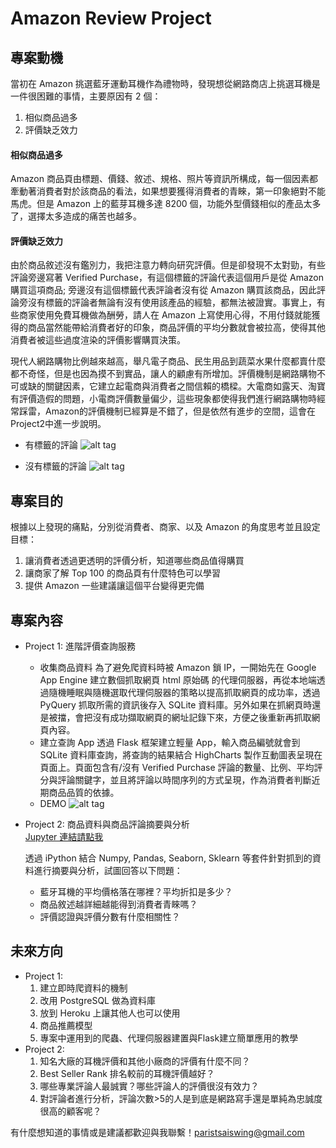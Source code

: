 # Amazon Review Project
## 專案動機
當初在 Amazon 挑選藍牙運動耳機作為禮物時，發現想從網路商店上挑選耳機是一件很困難的事情，主要原因有 2 個：

1. 相似商品過多
2. 評價缺乏效力


#### 相似商品過多
  Amazon 商品頁由標題、價錢、敘述、規格、照片等資訊所構成，每一個因素都牽動著消費者對於該商品的看法，如果想要獲得消費者的青睞，第一印象絕對不能馬虎。但是 Amazon 上的藍芽耳機多達 8200 個，功能外型價錢相似的產品太多了，選擇太多造成的痛苦也越多。
#### 評價缺乏效力
  由於商品敘述沒有鑑別力，我把注意力轉向研究評價。但是卻發現不太對勁，有些評論旁邊寫著 Verified Purchase，有這個標籤的評論代表這個用戶是從 Amazon 購買這項商品; 旁邊沒有這個標籤代表評論者沒有從 Amazon 購買該商品，因此評論旁沒有標籤的評論者無論有沒有使用該產品的經驗，都無法被證實。事實上，有些商家使用免費耳機做為酬勞，請人在 Amazon 上寫使用心得，不用付錢就能獲得的商品當然能帶給消費者好的印象，商品評價的平均分數就會被拉高，使得其他消費者被這些過度渲染的評價影響購買決策。
  
  現代人網路購物比例越來越高，舉凡電子商品、民生用品到蔬菜水果什麼都賣什麼都不奇怪，但是也因為摸不到實品，讓人的顧慮有所增加。評價機制是網路購物不可或缺的關鍵因素，它建立起電商與消費者之間信賴的橋樑。大電商如露天、淘寶有評價造假的問題，小電商評價數量偏少，這些現象都使得我們進行網路購物時經常踩雷，Amazon的評價機制已經算是不錯了，但是依然有進步的空間，這會在Project2中進一步說明。
  
  * 有標籤的評論
  ![alt tag](https://dl.dropboxusercontent.com/u/49401941/amazon_verified.png)
  
  * 沒有標籤的評論
  ![alt tag](https://dl.dropboxusercontent.com/u/49401941/%E8%9E%A2%E5%B9%95%E6%88%AA%E5%9C%96%202016-04-27%2023.33.18.png)


## 專案目的
根據以上發現的痛點，分別從消費者、商家、以及 Amazon 的角度思考並且設定目標：

  1. 讓消費者透過更透明的評價分析，知道哪些商品值得購買
  2. 讓商家了解 Top 100 的商品頁有什麼特色可以學習
  3. 提供 Amazon 一些建議讓這個平台變得更完備

## 專案內容
* Project 1: 進階評價查詢服務
  * 收集商品資料
    為了避免爬資料時被 Amazon 鎖 IP，一開始先在 Google App Engine 建立數個抓取網頁 html 原始碼 的代理伺服器，再從本地端透過隨機睡眠與隨機選取代理伺服器的策略以提高抓取網頁的成功率，透過 PyQuery 抓取所需的資訊後存入 SQLite 資料庫。另外如果在抓網頁時還是被擋，會把沒有成功擷取網頁的網址記錄下來，方便之後重新再抓取網頁內容。
  * 建立查詢 App
    透過 Flask 框架建立輕量 App，輸入商品編號就會到 SQLite 資料庫查詢，將查詢的結果結合 HighCharts 製作互動圖表呈現在頁面上。頁面包含有/沒有 Verified Purchase 評論的數量、比例、平均評分與評論關鍵字，並且將評論以時間序列的方式呈現，作為消費者判斷近期商品品質的依據。
  * DEMO
  ![alt tag](https://dl.dropboxusercontent.com/u/49401941/amazon_project_record2.gif)
* Project 2: 商品資料與商品評論摘要與分析              
[Jupyter 連結請點我](http://nbviewer.jupyter.org/github/paristsai/amazon_review/blob/master/analysis/amazon-review.ipynb "Title")
  
  透過 iPython 結合 Numpy, Pandas, Seaborn, Sklearn 等套件針對抓到的資料進行摘要與分析，試圖回答以下問題：
    * 藍牙耳機的平均價格落在哪裡？平均折扣是多少？
    * 商品敘述越詳細越能得到消費者青睞嗎？
    * 評價認證與評價分數有什麼相關性？
  

  

## 未來方向
* Project 1:
  1. 建立即時爬資料的機制
  2. 改用 PostgreSQL 做為資料庫
  3. 放到 Heroku 上讓其他人也可以使用
  4. 商品推薦模型
  5. 專案中運用到的爬蟲、代理伺服器建置與Flask建立簡單應用的教學
* Project 2:
  1. 知名大廠的耳機評價和其他小廠商的評價有什麼不同？
  2. Best Seller Rank 排名較前的耳機評價越好？
  3. 哪些專業評論人最誠實？哪些評論人的評價很沒有效力？
  4. 對評論者進行分析，評論次數>5的人是到底是網路寫手還是單純為忠誠度很高的顧客呢？

有什麼想知道的事情或是建議都歡迎與我聯繫！[paristsaiswing@gmail.com](mailto:paristsaiswing@gmail.com)
